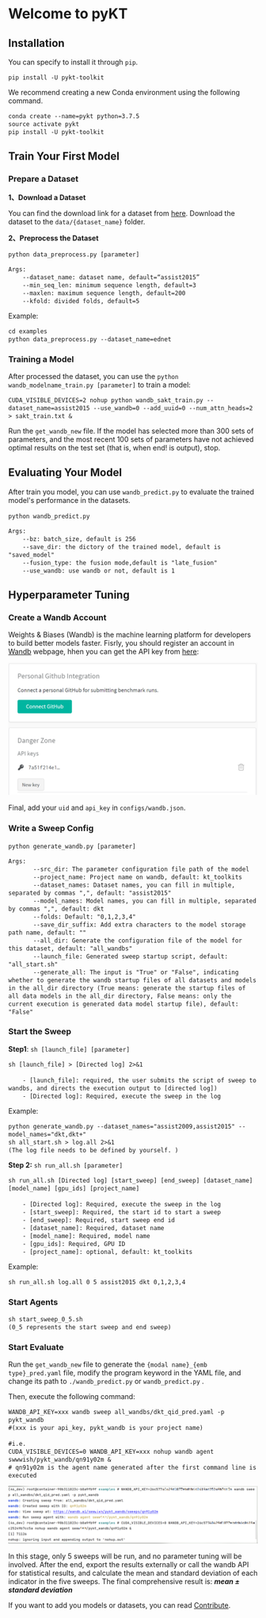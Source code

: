 # Welcome to pyKT

## Installation
You can specify to install it through `pip`.

```shell
pip install -U pykt-toolkit
```

We recommend creating a new Conda environment using the following command.

```shell
conda create --name=pykt python=3.7.5
source activate pykt
pip install -U pykt-toolkit
```

## Train Your First Model
### Prepare a Dataset
**1、Download a Dataset**

You can find the download link for a dataset from [here](datasets.md). Download the dataset to the `data/{dataset_name}` folder.

**2、Preprocess the Dataset**

`python data_preprocess.py [parameter]`

```shell
Args:
    --dataset_name: dataset name, default=“assist2015”
    --min_seq_len: minimum sequence length, default=3
    --maxlen: maximum sequence length, default=200
    --kfold: divided folds, default=5
```

Example:

```shell
cd examples
python data_preprocess.py --dataset_name=ednet
```

### Training a Model
After processed the dataset, you can use the `python wandb_modelname_train.py [parameter]` to train a model:

```shell
CUDA_VISIBLE_DEVICES=2 nohup python wandb_sakt_train.py --dataset_name=assist2015 --use_wandb=0 --add_uuid=0 --num_attn_heads=2 > sakt_train.txt &
```

Run the `get_wandb_new` file. If the model has selected more than 300 sets of parameters, and the most recent 100 sets of parameters have not achieved optimal results on the test set (that is, when end! is output), stop.

## Evaluating Your Model

After train you model, you can use `wandb_predict.py` to evaluate the trained model's performance in the datasets.

`python wandb_predict.py`

```shell
Args:
    --bz: batch_size, default is 256
    --save_dir: the dictory of the trained model, default is "saved_model"
    --fusion_type: the fusion mode,default is "late_fusion"
    --use_wandb: use wandb or not, default is 1
```

 
## Hyperparameter Tuning

### Create a Wandb Account

Weights & Biases (Wandb) is the machine learning platform for developers to build better models faster. Fisrly, you should register an account in [Wandb](https://wandb.ai/) webpage, hhen you can get the API key from [here](https://wandb.ai/settings):

![](../pics/api_key.png)


Final, add your `uid` and `api_key` in `configs/wandb.json`.

### Write a Sweep Config

`python generate_wandb.py [parameter]`

```shell
Args:
       --src_dir: The parameter configuration file path of the model
       --project_name: Project name on wandb, default: kt_toolkits
       --dataset_names: Dataset names, you can fill in multiple, separated by commas ",", default: "assist2015"
       --model_names: Model names, you can fill in multiple, separated by commas ",", default: dkt
       --folds: Default: "0,1,2,3,4"
       --save_dir_suffix: Add extra characters to the model storage path name, default: ""
       --all_dir: Generate the configuration file of the model for this dataset, default: "all_wandbs"
       --launch_file: Generated sweep startup script, default: "all_start.sh"
       --generate_all: The input is "True" or "False", indicating whether to generate the wandb startup files of all datasets and models in the all_dir directory (True means: generate the startup files of all data models in the all_dir directory, False means: only the current execution is generated data model startup file), default: "False"
```

### Start the Sweep

**Step1**: `sh [launch_file] [parameter]`

```shell
sh [launch_file] > [Directed log] 2>&1
   
    - [launch_file]: required, the user submits the script of sweep to wandbs, and directs the execution output to [directed log])
    - [Directed log]: Required, execute the sweep in the log
```

Example:

```shell
python generate_wandb.py --dataset_names="assist2009,assist2015" --model_names="dkt,dkt+"
sh all_start.sh > log.all 2>&1
(The log file needs to be defined by yourself. )
```

**Step 2:** `sh run_all.sh [parameter]`

```shell
sh run_all.sh [Directed log] [start_sweep] [end_sweep] [dataset_name] [model_name] [gpu_ids] [project_name]

    - [Directed log]: Required, execute the sweep in the log
    - [start_sweep]: Required, the start id to start a sweep
    - [end_sweep]: Required, start sweep end id
    - [dataset_name]: Required, dataset name
    - [model_name]: Required, model name
    - [gpu_ids]: Required, GPU ID
    - [project_name]: optional, default: kt_toolkits
```

<!-- Execute run_all.sh, start sweep, read [directed log] here -->

Example:

```shell
sh run_all.sh log.all 0 5 assist2015 dkt 0,1,2,3,4
```

### Start Agents

```shell
sh start_sweep_0_5.sh
(0_5 represents the start sweep and end sweep)
```


### Start Evaluate


Run the `get_wandb_new` file to generate the `{modal name}_{emb type}_pred.yaml` file, modify the program keyword in the YAML file, and change its path to `./wandb_predict.py` or `wandb_predict.py` .

Then, execute the following command:

```shell
WANDB_API_KEY=xxx wandb sweep all_wandbs/dkt_qid_pred.yaml -p pykt_wandb 
#(xxx is your api_key, pykt_wandb is your project name)

#i.e.
CUDA_VISIBLE_DEVICES=0 WANDB_API_KEY=xxx nohup wandb agent swwwish/pykt_wandb/qn91y02m &
# qn91y02m is the agent name generated after the first command line is executed
```

![](../pics/predict.png)


In this stage, only 5 sweeps will be run, and no parameter tuning will be involved. After the end, export the results externally or call the wandb API for statistical results, and calculate the mean and standard deviation of each indicator in the five sweeps. The final comprehensive result is: ***mean ± standard deviation***

If you want to add you models or datasets, you can read [Contribute](contribute.md).